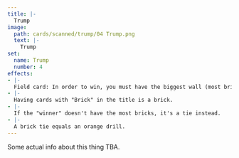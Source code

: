 ```yaml
---
title: |-
  Trump
image: 
  path: cards/scanned/trump/04 Trump.png
  text: |-
    Trump
set:
  name: Trump
  number: 4
effects: 
- |-
  Field card: In order to win, you must have the biggest wall (most bricks).
- |-
  Having cards with "Brick" in the title is a brick.
- |-
  If the "winner" doesn't have the most bricks, it's a tie instead.
- |-
  A brick tie equals an orange drill.
---
```

Some actual info about this thing TBA.
